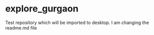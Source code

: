 # explore_gurgaon
Test repository which will be imported to desktop.
I am changing the readme.md file
